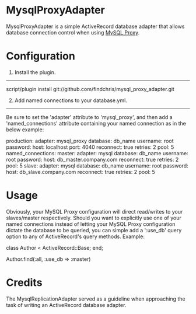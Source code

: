 MysqlProxyAdapter
=======================

MysqlProxyAdapter is a simple ActiveRecord database adapter that allows database connection control when using [MySQL Proxy](http://forge.mysql.com/wiki/MySQL_Proxy). 










Configuration
================
1. Install the plugin. 
-------------------
script/plugin install git://github.com/findchris/mysql_proxy_adapter.git

2. Add named connections to your database.yml.
-------------------
Be sure to set the 'adapter' attribute to 'mysql_proxy', and then add a 'named_connections' attribute containing your named connection as in the below example:

production:
  adapter: mysql_proxy
  database: db_name
  username: root
  password:
  host: localhost
  port: 4040
  reconnect: true
  retries: 2
  pool: 5
  named_connections:
    master:
      adapter: mysql
      database: db_name
      username: root
      password: 
      host: db_master.company.com
      reconnect: true
      retries: 2
      pool: 5
    slave:
      adapter: mysql
      database: db_name
      username: root
      password: 
      host: db_slave.company.com
      reconnect: true
      retries: 2
      pool: 5


Usage
================
Obviously, your MySQL Proxy configuration will direct read/writes to your slaves/master respectively.  Should you want to explicitly use one of your named connections instead of letting your MySQL Proxy configuration dictate the database to be queried, you can simple add a ':use_db' query option to any of ActiveRecord's query methods.  Example: 

class Author < ActiveRecord::Base; end;

Author.find(:all, :use_db => :master)



Credits
================
The MysqlReplicationAdapter served as a guideline when approaching the task of writing an ActiveRecord database adapter.
